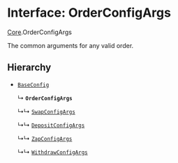 # Interface: OrderConfigArgs

[Core](../modules/Core.md).OrderConfigArgs

The common arguments for any valid order.

## Hierarchy

- [`BaseConfig`](Core.BaseConfig.md)

  ↳ **`OrderConfigArgs`**

  ↳↳ [`SwapConfigArgs`](Core.SwapConfigArgs.md)

  ↳↳ [`DepositConfigArgs`](Core.DepositConfigArgs.md)

  ↳↳ [`ZapConfigArgs`](Core.ZapConfigArgs.md)

  ↳↳ [`WithdrawConfigArgs`](Core.WithdrawConfigArgs.md)
